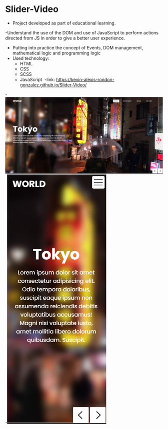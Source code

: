# Slider-Video
- Project developed as part of educational learning.

-Understand the use of the DOM and use of JavaScript to perform actions directed from JS in order to give a better user experience.
- Putting into practice the concept of Events, DOM management, mathematical logic and programming logic
- Used technology:
  + HTML ![]()
  + CSS ![]()
  + SCSS ![]()
  + JavaScript ![]() 
-link: https://kevin-alexis-rondon-gonzalez.github.io/Slider-Video/

-![](./img/ScreenDesktop.png)
-![](./img/ScreenMobile.png)
